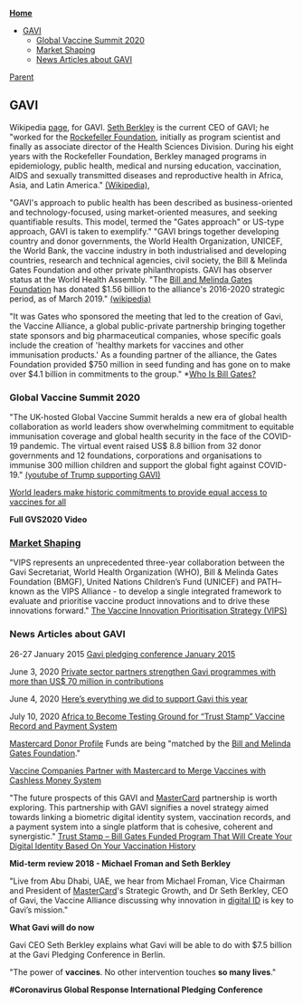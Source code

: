 <!-- START doctoc generated TOC please keep comment here to allow auto update -->
<!-- DON'T EDIT THIS SECTION, INSTEAD RE-RUN doctoc TO UPDATE -->
**[Home](#pages/blog/cv19/index)**

- [GAVI](#gavi)
  - [Global Vaccine Summit 2020](#global-vaccine-summit-2020)
  - [Market Shaping](#market-shaping)
  - [News Articles about GAVI](#news-articles-about-gavi)

<!-- END doctoc generated TOC please keep comment here to allow auto update -->

[Parent](#pages/blog/cv19/artificial)

## GAVI

Wikipedia [page](https://en.wikipedia.org/wiki/GAVI), 
for GAVI. [Seth Berkley](#pages/blog/cv19/people/seth-berkley) is the 
current CEO of GAVI; he "worked for the 
[Rockefeller Foundation](#pages/blog/cv19/rocky), initially as program 
scientist and finally as associate director of the Health Sciences 
Division. During his eight years with the Rockefeller Foundation, Berkley 
managed programs in epidemiology, public health, medical and nursing 
education, vaccination, AIDS and sexually transmitted diseases and 
reproductive health in Africa, Asia, and Latin America."
[(Wikipedia)](https://en.wikipedia.org/wiki/Seth_Berkley), 



"GAVI's approach to public health has been described as business-oriented and 
technology-focused, using market-oriented measures, and seeking quantifiable 
results. This model, termed the "Gates approach" or US-type approach, GAVI is 
taken to exemplify." 
"GAVI brings together developing country and donor governments, the 
World Health Organization, UNICEF, the World Bank, the vaccine industry in 
both industrialised and developing countries, research and technical 
agencies, civil society, the Bill & Melinda Gates Foundation and other 
private philanthropists. GAVI has observer status at the World Health Assembly.
"The [Bill and Melinda Gates Foundation](#pages/blog/cv19/bilmel)
has donated $1.56 billion to the 
alliance's 2016-2020 strategic period, as of March 2019."
[(wikipedia)](https://en.wikipedia.org/wiki/GAVI) 

"It was Gates who sponsored the meeting that led to the creation of Gavi, the 
Vaccine Alliance, a global public-private partnership bringing together state 
sponsors and big pharmaceutical companies, whose specific goals include the 
creation of 'healthy markets for vaccines and other immunisation products.' As 
a founding partner of the alliance, the Gates Foundation provided $750 million 
in seed funding and has gone on to make over $4.1 billion in commitments to the 
group." *[Who Is Bill Gates?](https://www.corbettreport.com/gates/)

### Global Vaccine Summit 2020

"The UK-hosted Global Vaccine Summit heralds a new era of global health 
collaboration as world leaders show overwhelming commitment to equitable 
immunisation coverage and global health security in the face of the COVID-19 
pandemic. The virtual event raised US$ 8.8 billion from 32 donor governments 
and 12 foundations, corporations and organisations to immunise 300 million 
children and support the global fight against 
COVID-19." 
[(youtube of Trump supporting GAVI)](https://www.youtube.com/watch?v=_pV1U9s3vJ0)

[World leaders make historic commitments to provide equal access to vaccines for all](https://www.gavi.org/news/media-room/world-leaders-make-historic-commitments-provide-equal-access-vaccines-all)


**Full GVS2020 Video**

<div class="video-view" data-id="fG-td1DwZMw"></div>


### [Market Shaping](https://www.gavi.org/our-alliance/market-shaping)

"VIPS represents an unprecedented three-year collaboration between the Gavi 
Secretariat, World Health Organization (WHO), Bill & Melinda Gates 
Foundation (BMGF), United Nations Children’s Fund (UNICEF) and PATH– known 
as the VIPS Alliance - to develop a single integrated framework to evaluate and 
prioritise vaccine product innovations and to drive these innovations forward."
[The Vaccine Innovation Prioritisation Strategy (VIPS)](https://www.gavi.org/our-alliance/market-shaping/vaccine-innovation-prioritisation-strategy)

### News Articles about GAVI

26-27 January 2015
[Gavi pledging conference January 2015](https://www.gavi.org/investing-gavi/resource-mobilisation-process/gavi-pledging-conference-january-2015)

June 3, 2020
[Private sector partners strengthen Gavi programmes with more than US$ 70 million in contributions](https://www.gavi.org/news/media-room/private-sector-partners-strengthen-gavi-programmes-more-us-70-million-contributions)

June 4, 2020
[Here’s everything we did to support Gavi this year](https://www.one.org/international/blog/gavi-funding-one-campaign/)

July 10, 2020
[Africa to Become Testing Ground for “Trust Stamp” Vaccine Record and Payment System](https://www.mintpressnews.com/africa-trust-stamp-covid-19-vaccine-record-payment-system/269346/)

[Mastercard Donor Profile](https://www.gavi.org/investing-gavi/funding/donor-profiles/mastercard)
Funds are being "matched by the 
[Bill and Melinda Gates Foundation](#pages/blog/cv19/bilmel)."


[Vaccine Companies Partner with Mastercard to Merge Vaccines with Cashless Money System](https://davidicke.com/2020/07/29/vaccine-companies-partner-with-mastercard-to-merge-vaccines-with-cashless-money-system/)

"The future prospects of this GAVI and [MasterCard](#pages/blog/cv19/mastercard)
partnership is worth exploring. This partnership with GAVI signifies a novel 
strategy aimed towards linking a biometric digital identity system, vaccination 
records, and a payment system into a single platform that is cohesive, coherent 
and synergistic."
[Trust Stamp – Bill Gates Funded Program That Will Create Your Digital Identity Based On Your Vaccination History](https://greatgameindia.com/bill-gates-vaccination-based-digital-identity/)


**Mid-term review 2018 - Michael Froman and Seth Berkley**

"Live from Abu Dhabi, UAE, we hear from Michael Froman, Vice Chairman and 
President of [MasterCard](#pages/blog/cv19/mastercard)'s Strategic Growth, 
and Dr Seth Berkley, CEO of Gavi, the Vaccine Alliance discussing why 
innovation in [digital ID](#pages/blog/cv19/id2020) is key to Gavi’s mission."

<div class="video-view" data-id="-aBE4JpHzVE"></div>

**What Gavi will do now**

Gavi CEO Seth Berkley explains what Gavi will be able to do with $7.5 billion at the Gavi Pledging Conference in Berlin.

"The power of **vaccines**.  No other intervention touches **so many lives**."

<div class="video-view" data-id="XsPu-JCR_3w"></div>

**#Coronavirus Global Response International Pledging Conference**

<div class="video-view" data-id="ngBTZ4xp3HM"></div>
